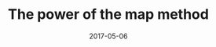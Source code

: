 ---
title: The power of the map method
date: "2017-05-06"
description: "I first came across the map method about a year ago in a React.js application. In the app, this method iterated over this.props.someArray and ran a callback function that spit that data into some JSX code . Thinking nothing of it, I assumed it was a neater, more modern way to iterate over data.Boy, was I wrong…"
tagLine: "Go all mad scientist on your arrays"
tags: post
---